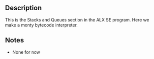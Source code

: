 ## Description
This is the Stacks and Queues section in the ALX SE program. Here we make a monty bytecode interpreter.

## Notes
* None for now
